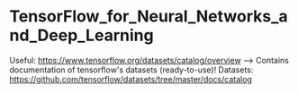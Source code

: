# TensorFlow_for_Neural_Networks_and_Deep_Learning
Useful: https://www.tensorflow.org/datasets/catalog/overview --> Contains documentation of tensorflow's datasets (ready-to-use)! 
Datasets: https://github.com/tensorflow/datasets/tree/master/docs/catalog
